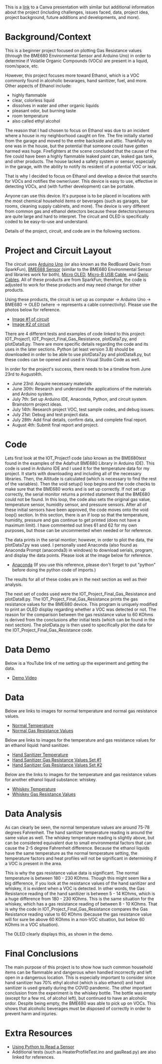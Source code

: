 This is a [link](https://www.canva.com/design/DAFIZTETbGU/khlEG6ExhC2Ftb0q4DLnlg/view?utm_content=DAFIZTETbGU&utm_campaign=designshare&utm_medium=link2&utm_source=sharebutton) to a Canva presentation with similar but additional information about the project (including challenges, issues faced, data, project idea, project background, future additions and developments, and more).

# Background/Context
This is a beginner project focused on plotting Gas Resistance values (through the BME680 Environmental Sensor and Arduino Uno) in order to determine if Volatile Organic Compounds (VOCs) are present in a liquid, room/space, etc. 

However, this project focuses more toward Ethanol, which is a VOC commonly found in alcoholic bevarages, hand sanitizer, fuel, and more. Other aspects of Ethanol include:
- highly flammable
- clear, colorless liquid
- dissolves in water and other organic liquids
- pleasant odor, but burning taste
- room temperature
- also called ethyl alcohol

The reason that I had chosen to focus on Ethanol was due to an incident where a house in my neighborhood caught on fire. The fire initially started from the garage and moved to the entre backside and attic. Thankfully no one was in the house, but the potential that someone could have gotten harmed was huge. Firefighters at the scene concluded that the cause of the fire could have been a highly flammable leaked paint can, leaked gas tank, and other products. The house lacked a safety system or sensor, especially in the garage, with the ability to notify its resident of a potential VOC or leak. 

That is why I decided to focus on Ethanol and develop a device that searchs for VOCs and notifies the owner/user. This device is easy to use, effective in detecting VOCs, and (with further development) can be portable. 

Anyone can use this device. It's purpose is to be placed in locations with the most chemical household items or beverages (such as garages, bar rooms, cleaning supply cabinets, and more). The device is very different from common gas and ethanol detectors because these detectors/sensors are quite large and hard to interpret. The circuit and OLED is specifically coded to be easy-to-use and understand. 

Details of the project, circuit, and code are in the following sections. 

# Project and Circuit Layout
The circuit uses [Arduino Uno](https://www.sparkfun.com/products/15123) (or also known as the RedBoard Qwiic from SparkFun), [BME688 Sensor](https://www.sparkfun.com/products/19096) (similar to the BME680 Environmental Sensor and libraries work for both), [Micro OLED](https://www.sparkfun.com/products/14532), [Micro-B USB Cable](https://www.sparkfun.com/products/10215), and [Qwiic Cables](https://www.sparkfun.com/products/17259). All of these products are from SparkFun; therefore, the code is adjusted to work for these products and may need change for other products. 

Using these products, the circuit is set up as computer -> Arduino Uno -> BME680 -> OLED (where -> represents a cable connectivity). Please use the photos below for reference. 
- [Image #1 of circuit](https://drive.google.com/file/d/1y2ZjQC4EFqr70kspkzPAczW41k7UYcBL/view?usp=sharing)
- [Image #2 of circuit](https://drive.google.com/file/d/1-wZBbr4TrorwE3fzVAs2Vk3e0yQ8Z1Cd/view?usp=sharing)

There are 4 different tests and examples of code linked to this project: IOT_Project1, IOT_Project_Final_Gas_Resistance, plotData7.py, and plotData8.py. There are more specific details regarding the code and its uses in the later sections. Python (at least version 3.8) should be downloaded in order to be able to use plotData7.py and plotData8.py, but these codes can be opened and used in Visual Studio Code as well.

In order for the project's success, there needs to be a timeline from June 23rd to August4th.
- June 23rd: Acquire necessary materials
- June 30th: Research and understand the applications of the materials and Arduino system.
- July 7th: Set up Arduino IDE, Anaconda, Python, and circuit system. Brainstorm project ideas.
- July 14th: Research project VOC, test sample codes, and debug issues.
- July 21st: Debug and test project data.
- July 28th: Add final details, confirm data, and complete final report.
- August 4th: Submit final report and project.

# Code
Lets first look at the IOT_Project1 code (also known as the BME680test found in the examples of the Adafruit BME680 Library in Arduino IDE). This code is used in Arduino IDE and I used it for the temperature data for my project. It starts with downloading and including all of the necessary libraries. Then, the Altitude is calculated (which is necessary to find the rest of the variables). Then the void setup() loop begins and the code checks to make sure that the BME680 works and is set up correctly. If not set up correctly, the serial monitor returns a printed statement that the BME680 could not be found. In this loop, the code also sets the original gas value, temperature sensor, humidity sensor, and pressure sensors. After all of these initial sensors have been approved, the code moves onto the void loop() section. In this section, there is an if loop so that the temperature, humidity, pressure and gas continue to get printed (does not have a maximum limit). I have commented out lines 61 and 62 for my own purposes, but those can be uncommented when needed or for reference. 

The data prints in the serial montior; however, in order to plot the data, the plotData7.py was used. I personally used Anaconda (also found as Anaconda Prompt (anaconda3) in windows) to download serials, program, and display the data points. Please look at the image below for reference. 
- [Anaconda](https://drive.google.com/file/d/1oZ2hNtqxkpdTYuP2XsTjegpOTbQln6Kr/view?usp=sharing)
(If you use this reference, please don't forget to put "python" before doing the python code of imports.)

The results for all of these codes are in the next section as well as their analysis.

The next set of codes used were the IOT_Project_Final_Gas_Resistance and plotData8.py. The IOT_Project_Final_Gas_Resistance prints the gas resistance values for the BME680 device. This program is uniquely modified to print an OLED display regarding whether a VOC was detected or not. The reason for the comparison between the gas resistance value to 60 KOhms is derived from the conclusions after initial tests (which can be found in the next section). The plotData.py is then used to specifically plot the data for the IOT_Project_Final_Gas_Resistance code. 

# Data Demo
Below is a YouTube link of me setting up the experiment and getting the data.
- [Demo Video](https://youtu.be/cKO28BpEptY)

# Data
Below are links to images for normal temperature and normal gas resistance values. 
- [Normal Temperature](https://drive.google.com/file/d/17dmyoQyN1IeyD_nPF6fFVl5ttMoqzJ8b/view?usp=sharing)
- [Normal Gas Resistance Values](https://drive.google.com/file/d/11k-O4UgHP3tjNVkNDljzhsUNMTi1_zHi/view?usp=sharing)

Below are links to images for the temperature and gas resistance values for an ethanol liquid: hand sanitizer. 
- [Hand Sanitizer Temperature](https://drive.google.com/file/d/1J7yUGIa3ZBozpbRaerjrmbbzxxzA4LOl/view?usp=sharing)
- [Hand Sanitizer Gas Resistance Values Set #1](https://drive.google.com/file/d/1LMJwbmRAD1JmhafOLZVdIoM9BkKcJor-/view?usp=sharing)
- [Hand Sanitizer Gas Resistance Values Set #2](https://drive.google.com/file/d/1XAjJBry_9vAsBFPNqhz_yI157iZbPauU/view?usp=sharing)

Below are the links to images for the temperature and gas resistance values for another ethanol liquid substance: whiskey.
- [Whiskey Temperature](https://drive.google.com/file/d/1CrSnhlJoFNHJgdjosE8aESBbPMaNI3L-/view?usp=sharing)
- [Whiskey Gas Resistance Values](https://drive.google.com/file/d/14P5wWUUnZXpSyQHasRk5xH7_9naAZqOd/view?usp=sharing)

# Data Analysis
As can clearly be seen, the normal temperature values are around 75-78 degrees Fahrenheit. The hand sanitizer temperature reading is around the same value as well. The whiskey temperature reading is slightly above, but can be considered equivalent due to small environmental factors that can cause the 2-5 degree Fahrenheit difference. Because the ethanol liquids have the same temperature as the normal temperature setting, the temperature factors and heat profiles will not be significant in determining if a VOC is present in the area. 

This is why the gas resistance value data is significant. The normal temperature is between 180 - 230 KOhms. Though this might seem like a big difference, if you look at the resistance values of the hand sanitizer and whiskey, it is evident when a VOC is detected. In other words, the Gas Resistance reading of the hand sanitizer is between 5 - 14 KOhms, which is a huge difference from 180 - 230 KOhms. This is the same situation for the whiskey, which has a gas resistance reading of between 8 - 10 KOhms. That is why the code in IOT_Project_Final_Gas_Resistance compares the Gas Resistance reading value to 60 KOhms (because the gas resistance value will for sure be above 60 KOhms in a non-VOC situation, but below 60 KOhms in a VOC situation).

The OLED clearly displays this, as shown in the demo. 

# Final Conclusions
The main purpose of this project is to show how such common household items can be flammable and dangerous when handled incorrectly and left open in a dangerous location. This is especially important to consider since hand sanitizer has 70% ethyl alcohol (which is also ethanol) and hand sanitizer is used greatly during the COVID pandemic. The other important conclusion from the experiment is the whiskey bottle. The bottle was empty (except for a few mL of alcohol left), but continued to have an alcoholic ordor. Despite being empty, the BME680 was able to pick up on VOCs. This shows that alcoholic beverages must be disposed of correctly in order to prevent harm and injuries. 

# Extra Resources
- [Using Python to Read a Sensor](https://problemsolvingwithpython.com/11-Python-and-External-Hardware/11.04-Reading-a-Sensor-with-Python/)
- Additional tests (such as HeaterProfileTest.ino and gasRead.py) are also linked for references. 












